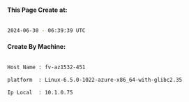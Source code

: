 
   
#### This Page Create at:

```bash

2024-06-30 - 06:39:39 UTC

```

#### Create By Machine:

```bash

Host Name : fv-az1532-451

platform  : Linux-6.5.0-1022-azure-x86_64-with-glibc2.35

Ip Local  : 10.1.0.75

```

